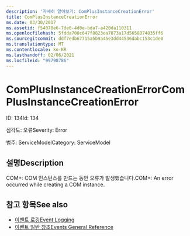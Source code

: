 ```yaml
---
description: '자세히 알아보기: ComPlusInstanceCreationError'
title: ComPlusInstanceCreationError
ms.date: 03/30/2017
ms.assetid: f54078e6-7de0-4d0e-bda7-a420da110311
ms.openlocfilehash: 5fdda700c647f8823ea7873a17d5658074835ff6
ms.sourcegitcommit: ddf7edb67715a5b9a45e3dd44536dabc153c1de0
ms.translationtype: MT
ms.contentlocale: ko-KR
ms.lasthandoff: 02/06/2021
ms.locfileid: "99798786"
---
```

# <a name="complusinstancecreationerror"></a><span data-ttu-id="99f7e-103">ComPlusInstanceCreationError</span><span class="sxs-lookup"><span data-stu-id="99f7e-103">ComPlusInstanceCreationError</span></span>

<span data-ttu-id="99f7e-104">ID: 134</span><span class="sxs-lookup"><span data-stu-id="99f7e-104">Id: 134</span></span>  
  
 <span data-ttu-id="99f7e-105">심각도: 오류</span><span class="sxs-lookup"><span data-stu-id="99f7e-105">Severity: Error</span></span>  
  
 <span data-ttu-id="99f7e-106">범주: ServiceModel</span><span class="sxs-lookup"><span data-stu-id="99f7e-106">Category: ServiceModel</span></span>  
  
## <a name="description"></a><span data-ttu-id="99f7e-107">설명</span><span class="sxs-lookup"><span data-stu-id="99f7e-107">Description</span></span>  

 <span data-ttu-id="99f7e-108">COM+: COM 인스턴스를 만드는 동안 오류가 발생했습니다.</span><span class="sxs-lookup"><span data-stu-id="99f7e-108">COM+: An error occurred while creating a COM instance.</span></span>  
  
## <a name="see-also"></a><span data-ttu-id="99f7e-109">참고 항목</span><span class="sxs-lookup"><span data-stu-id="99f7e-109">See also</span></span>

- [<span data-ttu-id="99f7e-110">이벤트 로깅</span><span class="sxs-lookup"><span data-stu-id="99f7e-110">Event Logging</span></span>](index.md)
- [<span data-ttu-id="99f7e-111">이벤트 일반 참조</span><span class="sxs-lookup"><span data-stu-id="99f7e-111">Events General Reference</span></span>](events-general-reference.md)
